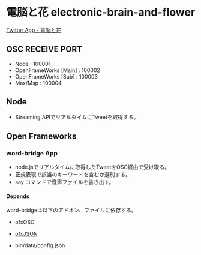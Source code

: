 # 電脳と花 electronic-brain-and-flower

[Twitter App - 電脳と花](https://apps.twitter.com/app/8181167 "Twitter App")


## OSC RECEIVE PORT
- Node                  : 100001
- OpenFrameWorks [Main] : 100002
- OpenFrameWorks [Sub]  : 100003
- Max/Msp               : 100004


## Node
- Streaming APIでリアルタイムにTweetを取得する。


## Open Frameworks


### word-bridge App

- node.jsでリアルタイムに取得したTweetをOSC経由で受け取る。
- 正規表現で該当のキーワードを含むか選別する。
- say コマンドで音声ファイルを書き出す。


#### Depends
word-bridgeは以下のアドオン、ファイルに依存する。

- ofxOSC
- [ofxJSON](https://github.com/jefftimesten/ofxJSON "ofxJSON]")

- bin/data/config.json